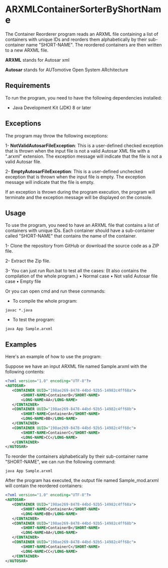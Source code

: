 # ARXMLContainerSorterByShortName

The Container Reorderer program reads an ARXML file containing a list of containers with unique IDs and reorders them alphabetically by their sub-container name "SHORT-NAME". The reordered containers are then written to a new ARXML file.

**ARXML** stands for Autosar xml

**Autosar** stands for AUTomotive Open System ARchitecture

## Requirements

To run the program, you need to have the following dependencies installed:

- Java Development Kit (JDK) 8 or later

## Exceptions

The program may throw the following exceptions:

1- **NotValidAutosarFileException**: This is a user-defined checked exception that is thrown when the input file is not a valid Autosar XML file with a ".arxml" extension. The exception message will indicate that the file is not a valid Autosar file.

2- **EmptyAutosarFileException**: This is a user-defined unchecked exception that is thrown when the input file is empty. The exception message will indicate that the file is empty.

If an exception is thrown during the program execution, the program will terminate and the exception message will be displayed on the console.


## Usage

To use the program, you need to have an ARXML file that contains a list of containers with unique IDs. Each container should have a sub-container called "SHORT-NAME" that contains the name of the container.

1- Clone the repository from GitHub or download the source code as a ZIP file.

2- Extract the Zip file.

3- You can just run Run.bat to test all the cases: (It also contains the compilation of the whole program.)
  • Normal case
  • Not valid Autosar file case 
  • Empty file
  
Or you can open cmd and run these commands:

- To compile the whole program:

```
javac *.java
```

- To test the program:

```
java App Sample.arxml
```
## Examples

Here's an example of how to use the program:

Suppose we have an input ARXML file named Sample.arxml with the following contents:

```xml
<?xml version="1.0" encoding="UTF-8"?>
<AUTOSAR>
   <CONTAINER UUID="198ae269-8478-44bd-92b5-14982c4ff68a">
       <SHORT-NAME>ContainerB</SHORT-NAME>
       <LONG-NAME>AA</LONG-NAME>
   </CONTAINER>
   <CONTAINER UUID="198ae269-8478-44bd-92b5-14982c4ff68b">
       <SHORT-NAME>ContainerA</SHORT-NAME>
       <LONG-NAME>BB</LONG-NAME>
   </CONTAINER>
   <CONTAINER UUID="198ae269-8478-44bd-92b5-14982c4ff68c">
       <SHORT-NAME>ContainerC</SHORT-NAME>
       <LONG-NAME>CC</LONG-NAME>
   </CONTAINER>
</AUTOSAR>
```

To reorder the containers alphabetically by their sub-container name "SHORT-NAME", we can run the following command:

```
java App Sample.arxml
```

After the program has executed, the output file named Sample_mod.arxml will contain the reordered containers:

```xml
<?xml version="1.0" encoding="UTF-8"?>
<AUTOSAR>
   <CONTAINER UUID="198ae269-8478-44bd-92b5-14982c4ff68a">
       <SHORT-NAME>ContainerA</SHORT-NAME>
       <LONG-NAME>BB</LONG-NAME>
   </CONTAINER>
   <CONTAINER UUID="198ae269-8478-44bd-92b5-14982c4ff68b">
       <SHORT-NAME>ContainerB</SHORT-NAME>
       <LONG-NAME>AA</LONG-NAME>
   </CONTAINER>
   <CONTAINER UUID="198ae269-8478-44bd-92b5-14982c4ff68c">
       <SHORT-NAME>ContainerC</SHORT-NAME>
       <LONG-NAME>CC</LONG-NAME>
   </CONTAINER>
</AUTOSAR>
```



